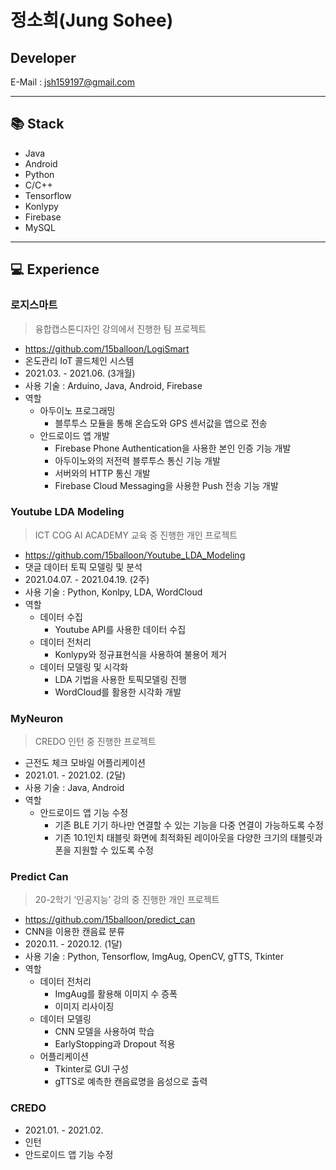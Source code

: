 # 정소희(Jung Sohee)
## Developer
E-Mail : <jsh159197@gmail.com>
***
## 📚 Stack
* Java
* Android
* Python
* C/C++
* Tensorflow
* Konlypy
* Firebase
* MySQL
***
## 💻 Experience
### 로지스마트
> 융합캡스톤디자인 강의에서 진행한 팀 프로젝트
* https://github.com/15balloon/LogiSmart
* 온도관리 IoT 콜드체인 시스템
* 2021.03. - 2021.06. (3개월)
* 사용 기술 : Arduino, Java, Android, Firebase
* 역할
  + 아두이노 프로그래밍
    - 블루투스 모듈을 통해 온습도와 GPS 센서값을 앱으로 전송
  + 안드로이드 앱 개발
    - Firebase Phone Authentication을 사용한 본인 인증 기능 개발
    - 아두이노와의 저전력 블루투스 통신 기능 개발
    - 서버와의 HTTP 통신 개발
    - Firebase Cloud Messaging을 사용한 Push 전송 기능 개발
### Youtube LDA Modeling
> ICT COG AI ACADEMY 교육 중 진행한 개인 프로젝트
* https://github.com/15balloon/Youtube_LDA_Modeling
* 댓글 데이터 토픽 모델링 및 분석
* 2021.04.07. - 2021.04.19. (2주)
* 사용 기술 : Python, Konlpy, LDA, WordCloud
* 역할
  + 데이터 수집
    - Youtube API를 사용한 데이터 수집
  + 데이터 전처리
    - Konlypy와 정규표현식을 사용하여 불용어 제거
  + 데이터 모델링 및 시각화
    - LDA 기법을 사용한 토픽모델링 진행
    - WordCloud를 활용한 시각화 개발
### MyNeuron
> CREDO 인턴 중 진행한 프로젝트
* 근전도 체크 모바일 어플리케이션
* 2021.01. - 2021.02. (2달)
* 사용 기술 : Java, Android
* 역할
  + 안드로이드 앱 기능 수정
    - 기존 BLE 기기 하나만 연결할 수 있는 기능을 다중 연결이 가능하도록 수정
    - 기존 10.1인치 태블릿 화면에 최적화된 레이아웃을 다양한 크기의 태블릿과 폰을 지원할 수 있도록 수정
### Predict Can
> 20-2학기 ‘인공지능’  강의 중 진행한 개인 프로젝트
* https://github.com/15balloon/predict_can
* CNN을 이용한 캔음료 분류
* 2020.11. - 2020.12. (1달)
* 사용 기술 : Python, Tensorflow, ImgAug, OpenCV, gTTS, Tkinter
* 역할
  + 데이터 전처리
    - ImgAug를 활용해 이미지 수 증폭
    - 이미지 리사이징
  + 데이터 모델링
    - CNN 모델을 사용하여 학습
    - EarlyStopping과 Dropout 적용
  + 어플리케이션
    - Tkinter로 GUI 구성
    - gTTS로 예측한 캔음료명을 음성으로 출력
### CREDO
* 2021.01. - 2021.02.
* 인턴
* 안드로이드 앱 기능 수정
